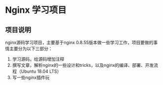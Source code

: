 # Nginx 学习项目

## 项目说明

nginx源码学习项目，主要基于nginx 0.8.55版本做一些学习工作，项目要做的事情主要分为以下三部分：

1. 学习源码，给源码增加注释
2. 撰写文章，解析nginx的一些设计和tricks，以及nginx的编译、部署、开发流程（Ubuntu 18.04 LTS）
3. 写一些nginx插件玩
